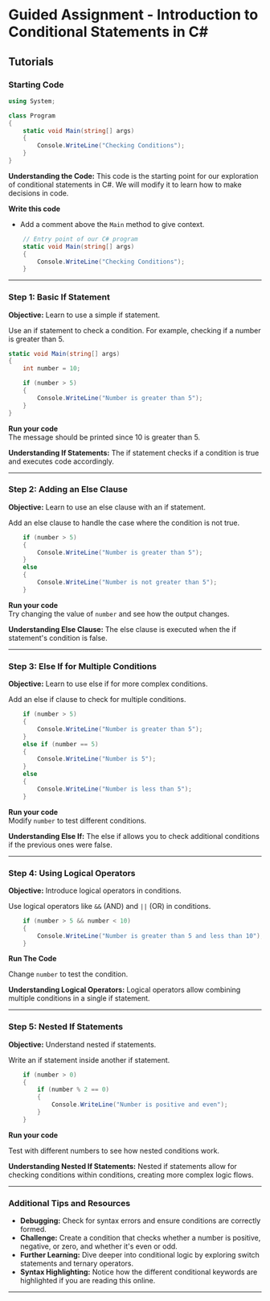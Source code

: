 
# Guided Assignment - Introduction to Conditional Statements in C#

## Tutorials

### Starting Code
```csharp
using System;

class Program
{
    static void Main(string[] args)
    {
        Console.WriteLine("Checking Conditions");
    }
}
```

**Understanding the Code:** This code is the starting point for our exploration of conditional statements in C#. We will modify it to learn how to make decisions in code.

**Write this code**  
- Add a comment above the `Main` method to give context.

```csharp
    // Entry point of our C# program
    static void Main(string[] args)
    {
        Console.WriteLine("Checking Conditions");
    }
```

---

### **Step 1: Basic If Statement**

**Objective:** Learn to use a simple if statement.

Use an if statement to check a condition. For example, checking if a number is greater than 5.

```csharp
static void Main(string[] args)
{
    int number = 10;

    if (number > 5)
    {
        Console.WriteLine("Number is greater than 5");
    }
}
```

**Run your code**  
The message should be printed since 10 is greater than 5.

**Understanding If Statements:** The if statement checks if a condition is true and executes code accordingly.

---

### **Step 2: Adding an Else Clause**

**Objective:** Learn to use an else clause with an if statement.

Add an else clause to handle the case where the condition is not true.

```csharp
    if (number > 5)
    {
        Console.WriteLine("Number is greater than 5");
    }
    else
    {
        Console.WriteLine("Number is not greater than 5");
    }
```

**Run your code**  
Try changing the value of `number` and see how the output changes.

**Understanding Else Clause:** The else clause is executed when the if statement's condition is false.

---

### **Step 3: Else If for Multiple Conditions**

**Objective:** Learn to use else if for more complex conditions.

Add an else if clause to check for multiple conditions.

```csharp
    if (number > 5)
    {
        Console.WriteLine("Number is greater than 5");
    }
    else if (number == 5)
    {
        Console.WriteLine("Number is 5");
    }
    else
    {
        Console.WriteLine("Number is less than 5");
    }
```

**Run your code**  
Modify `number` to test different conditions.

**Understanding Else If:** The else if allows you to check additional conditions if the previous ones were false.

---

### **Step 4: Using Logical Operators**

**Objective:** Introduce logical operators in conditions.

Use logical operators like `&&` (AND) and `||` (OR) in conditions.

```csharp
    if (number > 5 && number < 10)
    {
        Console.WriteLine("Number is greater than 5 and less than 10");
    }
```

**Run The Code**

Change `number` to test the condition.

**Understanding Logical Operators:** Logical operators allow combining multiple conditions in a single if statement.

---

### **Step 5: Nested If Statements**

**Objective:** Understand nested if statements.

Write an if statement inside another if statement.

```csharp
    if (number > 0)
    {
        if (number % 2 == 0)
        {
            Console.WriteLine("Number is positive and even");
        }
    }
```

**Run your code**

Test with different numbers to see how nested conditions work.

**Understanding Nested If Statements:** Nested if statements allow for checking conditions within conditions, creating more complex logic flows.

---

### Additional Tips and Resources

- **Debugging:** Check for syntax errors and ensure conditions are correctly formed.
- **Challenge:** Create a condition that checks whether a number is positive, negative, or zero, and whether it's even or odd.
- **Further Learning:** Dive deeper into conditional logic by exploring switch statements and ternary operators.
- **Syntax Highlighting:** Notice how the different conditional keywords are highlighted if you are reading this online.

---
